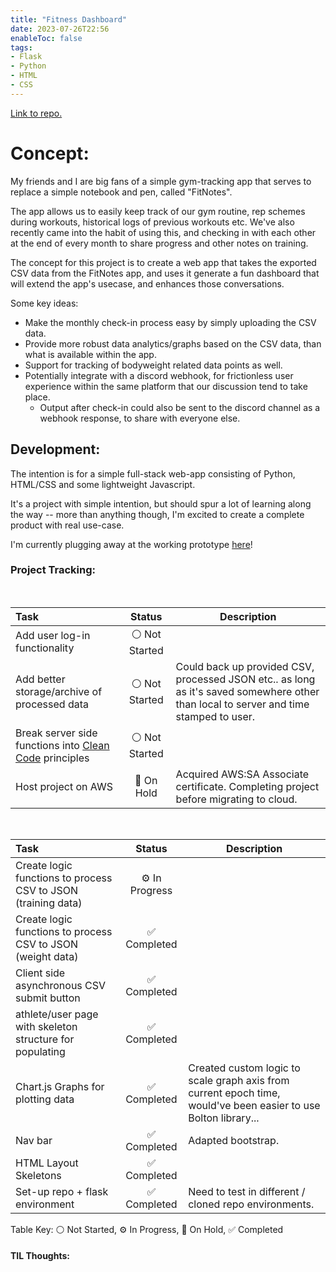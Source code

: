 ```yaml
---
title: "Fitness Dashboard"
date: 2023-07-26T22:56
enableToc: false
tags:
- Flask
- Python
- HTML
- CSS
---
```

[Link to repo.](https://github.com/Blamechance/fitness-dashboard)
# Concept: 
My friends and I are big fans of a simple gym-tracking app that serves to replace a simple notebook and pen, called "FitNotes". 

The app allows us to easily keep track of our gym routine, rep schemes during workouts, historical logs of previous workouts etc. We've also recently came into the habit of using this, and checking in with each other at the end of every month to share progress and other notes on training. 

The concept for this project is to create a web app that takes the exported CSV data from the FitNotes app, and uses it generate a fun dashboard that will extend the app's usecase, and enhances those conversations. 

Some key ideas: 
- Make the monthly check-in process easy by simply uploading the CSV data. 
- Provide more robust data analytics/graphs based on the CSV data, than what is available within the app. 
- Support for tracking of bodyweight related data points as well. 
- Potentially integrate with a discord webhook, for frictionless user experience within the same platform that our discussion tend to take place.
	- Output after check-in could also be sent to the discord channel as a webhook response, to share with everyone else. 

## Development: 
The intention is for a simple full-stack web-app consisting of Python, HTML/CSS and some lightweight Javascript.

It's a project with simple intention, but should spur a lot of learning along the way -- more than anything though, I'm excited to create a complete product with real use-case. 

I'm currently plugging away at the working prototype [here](https://github.com/Blamechance/fitness-dashboard)!

### Project Tracking:

<br>

| Task                                                                                          |     Status     | Description                                                                                                                           |
|:--------------------------------------------------------------------------------------------- |:--------------:| ------------------------------------------------------------------------------------------------------------------------------------- |
| Add user log-in functionality                                                                 | ⚪ Not Started |                                                                                                                                       |
| Add better storage/archive of processed data                                                  | ⚪ Not Started | Could back up provided CSV, processed JSON etc.. as long as it's saved somewhere other than local to server and time stamped to user. |
| Break server side functions into [Clean Code](/Digital-Cottage/Notes/Clean%20Code) principles | ⚪ Not Started |                                                                                                                                       |
| Host project on AWS                                                                           |   🚧 On Hold   | Acquired AWS:SA Associate certificate. Completing project before migrating to cloud.                                                                                |

<br>

| Task                                                          |     Status     | Description                                |
|:------------------------------------------------------------- |:--------------:| ------------------------------------------ |
| Create logic functions to process CSV to JSON (training data) | ⚙️ In Progress |                                            |
| Create logic functions to process CSV to JSON (weight data)   | ✅ Completed   |                                            |
| Client side asynchronous CSV submit button                    | ✅ Completed   |                                            |
| athlete/user page with skeleton structure for populating      | ✅ Completed   |                             |
| Chart.js Graphs for plotting data                             | ✅ Completed   | Created custom logic to scale graph axis from current epoch time, would've been easier to use Bolton library... |
| Nav bar                                                       | ✅ Completed   | Adapted bootstrap.                         |
| HTML Layout Skeletons                                         | ✅ Completed   |         |
| Set-up repo + flask environment                               | ✅ Completed   | Need to test in different / cloned repo environments.                                            |

Table Key: ⚪ Not Started, ⚙️ In Progress, 🚧 On Hold, ✅ Completed 


#### TIL Thoughts:
